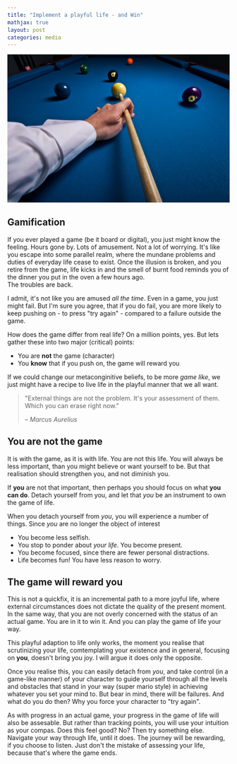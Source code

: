 ```yaml
---
title: "Implement a playful life - and Win"
mathjax: true
layout: post
categories: media
---
```


![Game](/assets/gamifaction.jpg)

## Gamification

If you ever played a game (be it board or digital), you just might know the feeling. Hours gone by. Lots of amusement. Not a lot of worrying. It's like you escape into some parallel realm, where the mundane problems and duties of everyday life cease to exist. Once the illusion is broken, and you retire from the game, life kicks in and the smell of burnt food reminds you of the dinner you put in the oven a few hours ago.\
The troubles are back.

I admit, it's not like you are amused *all the time*. Even in a game, you just might fail. But I'm sure you agree, that if you do fail, you are more likely to keep pushing on - to press "try again" - compared to a failure outside the game.

How does the game differ from real life? On a million points, yes. But lets gather these into two major (critical) points:

* You are **not** the game (character)
* You **know** that if you push on, the game will reward you

If we could change our metaconginitive beliefs, to be more *game like*, we just might have a recipe to live life in the playful manner that we all want.

> "External things are not the problem. It's your assessment of them. Which you can erase right now."
> 
> – _Marcus Aurelius_

## You are not the game

It is with the game, as it is with life. You are not this life. You will always be less important, than you might believe or want yourself to be. But that realisation should strengthen you, and not diminish you. 

If **you** are not that important, then perhaps you should focus on what **you can do**. Detach yourself from you, and let that *you* be an instrument to own the game of life. 

When you detach yourself from *you*, you will experience a number of things.  Since *you* are no longer the object of interest

* You become less selfish.
* You stop to ponder about *your life*. You become present.
* You become focused, since there are fewer personal distractions.
* Life becomes fun! You have less reason to worry.


## The game will reward you

This is not a quickfix, it is an incremental path to a more joyful life, where external circumstances does not dictate the quality of the present moment. In the same way, that you are not overly concerned with the status of an actual game. You are in it to win it. And you can play the game of life your way.

This playful adaption to life only works, the moment you realise that scrutinizing your life, comtemplating your existence and in general, focusing on **you**, doesn't bring you joy. I will argue it does only the opposite. 

Once you realise this, you can easily detach from *you*, and take control (in a game-like manner) of your character to guide yourself through all the levels and obstacles that stand in your way (super mario style) in achieving whatever you set your mind to. But bear in mind, there will be failures. And what do you do then? Why you force your character to "try again". 

As with progress in an actual game, your progress in the game of life will also be assesable. But rather than tracking points, you will use your intuition as your compas. Does this feel good? No? Then try something else. Navigate your way through life, until it does. The journey will be rewarding, if you choose to listen. Just don't the mistake of assessing your life, because that's where the game ends.
